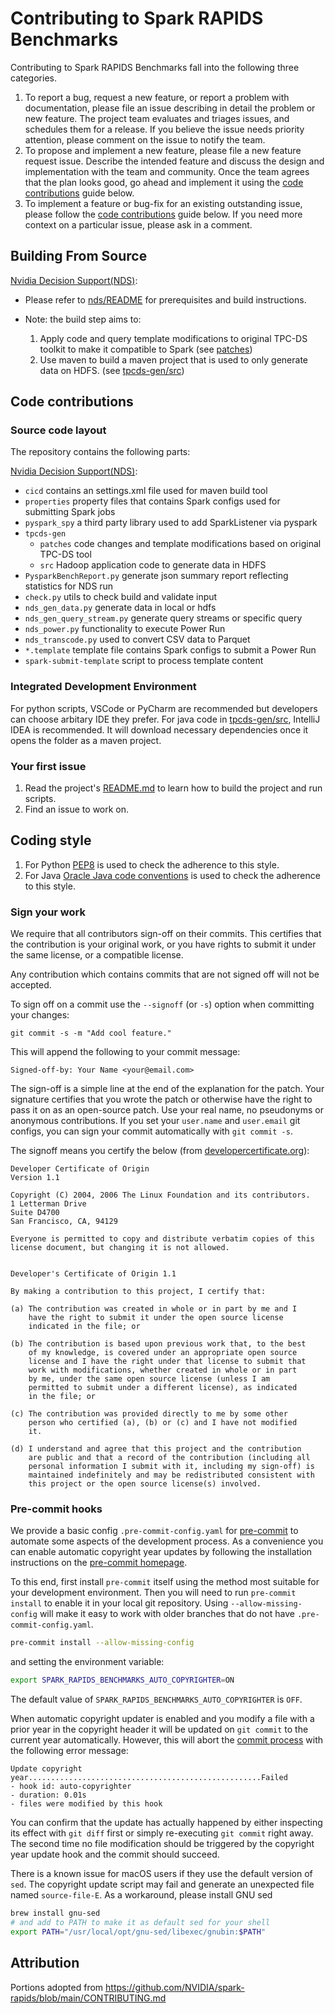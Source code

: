 # Contributing to Spark RAPIDS Benchmarks

Contributing to Spark RAPIDS Benchmarks fall into the following three categories.

1. To report a bug, request a new feature, or report a problem with
    documentation, please file an issue
    describing in detail the problem or new feature. The project team evaluates
    and triages issues, and schedules them for a release. If you believe the
    issue needs priority attention, please comment on the issue to notify the
    team.
2. To propose and implement a new feature, please file a new feature request
    issue. Describe the
    intended feature and discuss the design and implementation with the team and
    community. Once the team agrees that the plan looks good, go ahead and
    implement it using the [code contributions](#code-contributions) guide below.
3. To implement a feature or bug-fix for an existing outstanding issue, please
    follow the [code contributions](#code-contributions) guide below. If you
    need more context on a particular issue, please ask in a comment.

## Building From Source
[Nvidia Decision Support(NDS)](./nds/): 
        
- Please refer to [nds/README](./nds/README.md#prerequisites) for prerequisites and build instructions.

- Note: the build step aims to:
    1. Apply code and query template modifications to original TPC-DS toolkit to make it compatible to
Spark (see [patches](./nds/tpcds-gen/patches/))
    2. Use maven to build a maven project that is used to only generate data on HDFS.
(see [tpcds-gen/src](./nds/tpcds-gen/src/))

## Code contributions

### Source code layout

The repository contains the following parts:

[Nvidia Decision Support(NDS)](./nds):
- `cicd` contains an settings.xml file used for maven build tool
- `properties` property files that contains Spark configs used for submitting Spark jobs
- `pyspark_spy` a third party library used to add SparkListener via pyspark
- `tpcds-gen`
    - `patches` code changes and template modifications based on original TPC-DS tool
    - `src` Hadoop application code to generate data in HDFS
- `PysparkBenchReport.py` generate json summary report reflecting statistics for NDS run
- `check.py` utils to check build and validate input
- `nds_gen_data.py` generate data in local or hdfs
- `nds_gen_query_stream.py` generate query streams or specific query
- `nds_power.py` functionality to execute Power Run
- `nds_transcode.py` used to convert CSV data to Parquet
- `*.template` template file contains Spark configs to submit a Power Run
- `spark-submit-template` script to process template content

### Integrated Development Environment
For python scripts, VSCode or PyCharm are recommended but developers can choose arbitary IDE they prefer.
For java code in [tpcds-gen/src](./nds/tpcds-gen/src/), IntelliJ IDEA is recommended.
It will download necessary dependencies once it opens the folder as a maven project.

### Your first issue

1. Read the project's [README.md](./nds/README.md) to learn how to build the project and run scripts.
2. Find an issue to work on.

## Coding style
1. For Python [PEP8](https://www.python.org/dev/peps/pep-0008) is used to check the adherence to this style.
2. For Java [Oracle Java code conventions](http://www.oracle.com/technetwork/java/codeconvtoc-136057.html) is used to check the adherence to this style.

### Sign your work

We require that all contributors sign-off on their commits. This certifies that the contribution is
your original work, or you have rights to submit it under the same license, or a compatible license.

Any contribution which contains commits that are not signed off will not be accepted.

To sign off on a commit use the `--signoff` (or `-s`) option when committing your changes:

```shell
git commit -s -m "Add cool feature."
```

This will append the following to your commit message:

```
Signed-off-by: Your Name <your@email.com>
```

The sign-off is a simple line at the end of the explanation for the patch. Your signature certifies
that you wrote the patch or otherwise have the right to pass it on as an open-source patch. Use your
real name, no pseudonyms or anonymous contributions.  If you set your `user.name` and `user.email`
git configs, you can sign your commit automatically with `git commit -s`.


The signoff means you certify the below (from [developercertificate.org](https://developercertificate.org)):

```
Developer Certificate of Origin
Version 1.1

Copyright (C) 2004, 2006 The Linux Foundation and its contributors.
1 Letterman Drive
Suite D4700
San Francisco, CA, 94129

Everyone is permitted to copy and distribute verbatim copies of this
license document, but changing it is not allowed.


Developer's Certificate of Origin 1.1

By making a contribution to this project, I certify that:

(a) The contribution was created in whole or in part by me and I
    have the right to submit it under the open source license
    indicated in the file; or

(b) The contribution is based upon previous work that, to the best
    of my knowledge, is covered under an appropriate open source
    license and I have the right under that license to submit that
    work with modifications, whether created in whole or in part
    by me, under the same open source license (unless I am
    permitted to submit under a different license), as indicated
    in the file; or

(c) The contribution was provided directly to me by some other
    person who certified (a), (b) or (c) and I have not modified
    it.

(d) I understand and agree that this project and the contribution
    are public and that a record of the contribution (including all
    personal information I submit with it, including my sign-off) is
    maintained indefinitely and may be redistributed consistent with
    this project or the open source license(s) involved.
```

### Pre-commit hooks

We provide a basic config `.pre-commit-config.yaml` for [pre-commit](https://pre-commit.com/) to
automate some aspects of the development process. As a convenience you can enable automatic
copyright year updates by following the installation instructions on the
[pre-commit homepage](https://pre-commit.com/).

To this end, first install `pre-commit` itself using the method most suitable for your development
environment. Then you will need to run `pre-commit install` to enable it in your local git
repository. Using `--allow-missing-config` will make it easy to work with older branches
that do not have `.pre-commit-config.yaml`.

```bash
pre-commit install --allow-missing-config
```

and setting the environment variable:

```bash
export SPARK_RAPIDS_BENCHMARKS_AUTO_COPYRIGHTER=ON
```
The default value of `SPARK_RAPIDS_BENCHMARKS_AUTO_COPYRIGHTER` is `OFF`.

When automatic copyright updater is enabled and you modify a file with a prior
year in the copyright header it will be updated on `git commit` to the current year automatically.
However, this will abort the [commit process](https://github.com/pre-commit/pre-commit/issues/532)
with the following error message:
```
Update copyright year....................................................Failed
- hook id: auto-copyrighter
- duration: 0.01s
- files were modified by this hook
```
You can confirm that the update has actually happened by either inspecting its effect with
`git diff` first or simply re-executing `git commit` right away. The second time no file
modification should be triggered by the copyright year update hook and the commit should succeed.

There is a known issue for macOS users if they use the default version of `sed`. The copyright update
script may fail and generate an unexpected file named `source-file-E`. As a workaround, please
install GNU sed

```bash
brew install gnu-sed
# and add to PATH to make it as default sed for your shell
export PATH="/usr/local/opt/gnu-sed/libexec/gnubin:$PATH"
```

## Attribution
Portions adopted from https://github.com/NVIDIA/spark-rapids/blob/main/CONTRIBUTING.md
